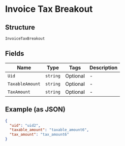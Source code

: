 
# Invoice Tax Breakout

## Structure

`InvoiceTaxBreakout`

## Fields

| Name | Type | Tags | Description |
|  --- | --- | --- | --- |
| `Uid` | `string` | Optional | - |
| `TaxableAmount` | `string` | Optional | - |
| `TaxAmount` | `string` | Optional | - |

## Example (as JSON)

```json
{
  "uid": "uid2",
  "taxable_amount": "taxable_amount6",
  "tax_amount": "tax_amount6"
}
```

